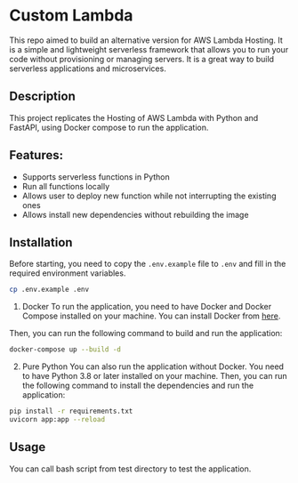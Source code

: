 # Custom Lambda

This repo aimed to build an alternative version for AWS Lambda Hosting. It is a simple and lightweight serverless framework that allows you to run your code without provisioning or managing servers. It is a great way to build serverless applications and microservices.

## Description

This project replicates the Hosting of AWS Lambda with Python and FastAPI, using Docker compose to run the application.

## Features:

- Supports serverless functions in Python
- Run all functions locally
- Allows user to deploy new function while not interrupting the existing ones
- Allows install new dependencies without rebuilding the image

## Installation
Before starting, you need to copy the `.env.example` file to `.env` and fill in the required environment variables.

```bash
cp .env.example .env
```

1. Docker
   To run the application, you need to have Docker and Docker Compose installed on your machine. You can install Docker from [here](https://docs.docker.com/get-docker/).

Then, you can run the following command to build and run the application:

```bash
docker-compose up --build -d
```

2. Pure Python
   You can also run the application without Docker. You need to have Python 3.8 or later installed on your machine. Then, you can run the following command to install the dependencies and run the application:

```bash
pip install -r requirements.txt
uvicorn app:app --reload
```

## Usage

You can call bash script from test directory to test the application.
